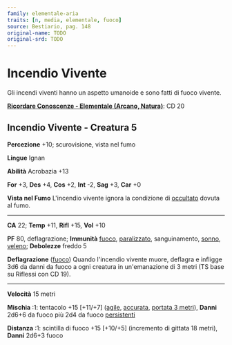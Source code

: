 ```yaml
---
family: elementale-aria
traits: [n, media, elementale, fuoco]
source: Bestiario, pag. 148
original-name: TODO
original-srd: TODO
---
```


# Incendio Vivente

Gli incendi viventi hanno un aspetto umanoide e sono fatti di fuoco vivente.

**[Ricordare Conoscenze - Elementale (Arcano, Natura)](/azioni/ricordare-conoscenze)**:
CD 20

## Incendio Vivente - Creatura 5

**Percezione** +10; scurovisione, vista nel fumo

**Lingue** Ignan

**Abilità** Acrobazia +13

**For** +3, **Des** +4, **Cos** +2, **Int** -2, **Sag** +3, **Car** +0

**Vista nel Fumo** L'incendio vivente ignora la condizione di
[occultato](/condizioni/occultato) dovuta al fumo.

---

**CA** 22; **Temp** +11, **Rifl** +15, **Vol** +10

**PF** 80, deflagrazione; **Immunità** [fuoco](/tratti/fuoco),
[paralizzato](/condizioni/paralizzato), sanguinamento, [sonno](/tratti/sonno),
[veleno](/tratti/veleno); **Debolezze** freddo 5

**Deflagrazione** ([fuoco](/tratti/fuoco)) Quando l'incendio vivente muore,
deflagra e infligge 3d6 da danni da fuoco a ogni creatura in un'emanazione di 3
metri (TS base su Riflessi con CD 19).

---

**Velocità** 15 metri

**Mischia** :1: tentacolo +15 \[+11/+7] ([agile](/tratti/agile),
[accurata](/tratti/accurata), [portata 3 metri](/tratti/portata)), **Danni**
2d6+6 da fuoco più 2d4 da fuoco [persistenti](/condizioni/danno-persistente)

**Distanza** :1: scintilla di fuoco +15 \[+10/+5] (incremento di gittata 18
metri), **Danni** 2d6+3 fuoco
